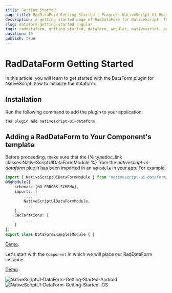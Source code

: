 ```yaml
---
title: Getting Started
page_title: RadDataForm Getting Started | Progress NativeScript UI Documentation
description: A getting started page of RadDataForm for NativeScript. This article explains what are the steps to use a DataForm in NativeScript project
slug: dataform-getting-started-angular
tags: raddataform, getting started, dataform, angular, nativescript, professional, ui
position: 15
publish: true
---
```


# RadDataForm Getting Started
In this article, you will learn to get started with the DataForm plugin for NativeScript: how to initialize the dataform.

## Installation
Run the following command to add the plugin to your application:

```
tns plugin add nativescript-ui-dataform
```

## Adding a RadDataForm to Your Component's template
Before proceeding, make sure that the {% typedoc_link classes:NativeScriptUIDataFormModule %} from the *nativescript-ui-dataform* plugin has been imported in an `ngModule` in your app. For example:

``` TypeScript
import { NativeScriptUIDataFormModule } from "nativescript-ui-dataform/angular";
@NgModule({
    schemas: [NO_ERRORS_SCHEMA],
    imports: [
        ....
        NativeScriptUIDataFormModule,
        ....
    ],
    declarations: [
        ....
    ]
})
export class DataFormExamplesModule { }
```

[Demo](https://github.com/NativeScript/nativescript-ui-samples-angular/blob/master/dataform/app/examples/dataform-examples.module.ts).

Let's start with the `Component` in which we will place our RadDataForm instance.

<snippet id='angular-dataform-getting-started-html'/>
<snippet id='angular-dataform-getting-started-context'/>

[Demo](https://github.com/NativeScript/nativescript-ui-samples-angular/tree/d98b5371644d1e34fa5506886dd0ea48b5d35ddb/dataform/app/examples/getting-started)


![NativeScriptUI-DataForm-Getting-Started-Android](../../img/ns_ui/dataform-start-source-android.png "DataForm in Android") ![NativeScriptUI-DataForm-Getting-Started-iOS](../../img/ns_ui/dataform-start-source-ios.png "DataForm in iOS")
